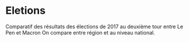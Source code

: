 # Eletions
Comparatif des résultats des élections de 2017 au deuxième tour entre Le Pen et Macron
On compare entre région et au niveau national.
